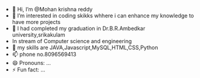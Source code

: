 - 👋 Hi, I’m @Mohan krishna reddy
- 👀 I’m interested in coding skikks whhere i can enhance my knowledge to have more projects
- 🌱 I had completed my graduation in Dr.B.R.Ambedkar university,srikakulam
-  In stream of Computer science and engineering
- 💞️ my skills are JAVA,Javascript,MySQL,HTML,CSS,Python
- 📫 phone no.8096569413
- 😄 Pronouns: ...
- ⚡ Fun fact: ...

<!---
mohan1981951028/mohan1981951028 is a ✨ special ✨ repository because its `README.md` (this file) appears on your GitHub profile.
You can click the Preview link to take a look at your changes.
--->
